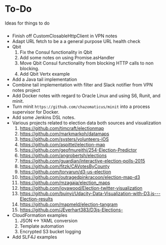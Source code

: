 # To-Do
Ideas for things to do

###

* Finish off CustomClosableHttpClient in VPN notes
* Adapt URL fetch to be a a general purpose URL health check
* Qbit
  1.  Fix the Consul functionality in Qbit
  2.  Add some notes on using Promise.asHandler
  3.  Move Qbit Consul functionality from blocking HTTP calls to non blocking.
  4.  Add Qbit Vertx example
* Add a Java tail implementation
* Combine tail implementation with filter and Slack notifier from VPN notes project
* Add Docker notes with regard to Oracle Linux and using S6, Runit, and minit.
* Turn minit ```https://github.com/chazomaticus/minit``` into a process supervisor for Docker.
* Add some Jenkins DSL notes.
* Various projects related to election data both sources and visualization
  1.  https://github.com/timcraft/electionmap
  2.  https://github.com/markmarkoh/datamaps
  3.  https://github.com/systers/volunteers-iOS
  4.  https://github.com/aspittel/election-map
  5.  https://github.com/geofmureithi/254-Election-Predictor
  6.  https://github.com/angrobertsh/elections
  7.  https://github.com/guardian/interactive-election-polls-2015
  8.  https://github.com/fitzk/CAVotesByCounty
  9.  https://github.com/torvarun/d3-us-election
  10. https://github.com/outragedpinkracoon/election-map-d3
  11. https://github.com/mzagaja/election_maps
  12. https://github.com/joyawood/Election-twitter-visualization
  13. https://github.com/buinyi/Udacity-Data-Visualization-with-D3.js---Election-results
  14. https://github.com/mapmeld/election-tangram
  15. https://github.com/JEverhart383/D3js-Elections-
* CloudFormation examples
  1.  JSON <-> YAML conversion
  2.  Template automation
  3.  Encrypted S3 bucket logging
* Add SLF4J examples
